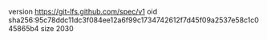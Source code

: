 version https://git-lfs.github.com/spec/v1
oid sha256:95c78ddc11dc3f084ee12a6f99c1734742612f7d45f09a2537e58c1c045865b4
size 2030
